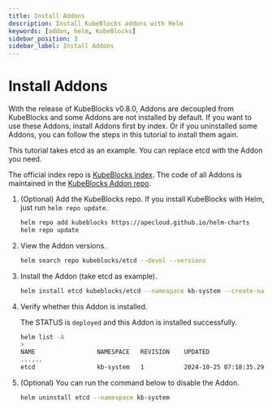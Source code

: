 ```yaml
---
title: Install Addons
description: Install KubeBlocks addons with Helm
keywords: [addon, helm, KubeBlocks]
sidebar_position: 3
sidebar_label: Install Addons
---
```


# Install Addons

With the release of KubeBlocks v0.8.0, Addons are decoupled from KubeBlocks and some Addons are not installed by default. If you want to use these Addons, install Addons first by index. Or if you uninstalled some Addons, you can follow the steps in this tutorial to install them again.

This tutorial takes etcd as an example. You can replace etcd with the Addon you need.

The official index repo is [KubeBlocks index](https://github.com/apecloud/block-index). The code of all Addons is maintained in the [KubeBlocks Addon repo](https://github.com/apecloud/kubeblocks-addons).

1. (Optional) Add the KubeBlocks repo. If you install KubeBlocks with Helm, just run `helm repo update`.

   ```bash
   helm repo add kubeblocks https://apecloud.github.io/helm-charts
   helm repo update
   ```

2. View the Addon versions.

   ```bash
   helm search repo kubeblocks/etcd --devel --versions
   ```

3. Install the Addon (take etcd as example).

   ```bash
   helm install etcd kubeblocks/etcd --namespace kb-system --create-namespace --version 0.9.0
   ```

4. Verify whether this Addon is installed.

   The STATUS is `deployed` and this Addon is installed successfully.

   ```bash
   helm list -A
   >
   NAME                 NAMESPACE	REVISION	UPDATED                                	STATUS  	CHART              APP VERSION
   ......
   etcd               	kb-system	1       	2024-10-25 07:18:35.294326176 +0000 UTC	deployed	etcd-0.9.0         v3.5.6
   ```

5. (Optional) You can run the command below to disable the Addon.

   ```bash
   helm uninstall etcd --namespace kb-system
   ```
